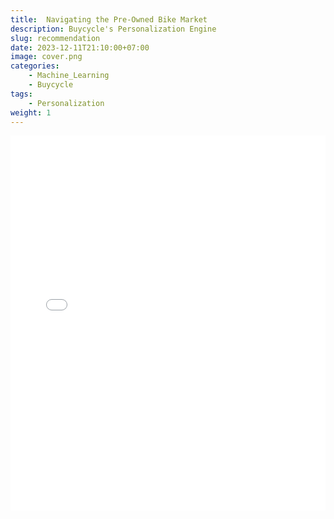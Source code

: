 ```yaml
---
title:  Navigating the Pre-Owned Bike Market
description: Buycycle's Personalization Engine
slug: recommendation
date: 2023-12-11T21:10:00+07:00
image: cover.png
categories:
    - Machine_Learning
    - Buycycle
tags:
    - Personalization
weight: 1
---
```



   <embed src="recommendation-2.pdf" type="application/pdf" width="100%" height="600px" />
